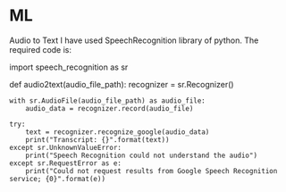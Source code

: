 # ML
Audio to Text
I have used SpeechRecognition  library of python.
The required code is:

import speech_recognition as sr

def audio2text(audio_file_path):
    recognizer = sr.Recognizer()

    with sr.AudioFile(audio_file_path) as audio_file:
        audio_data = recognizer.record(audio_file)

    try:
        text = recognizer.recognize_google(audio_data)
        print("Transcript: {}".format(text))
    except sr.UnknownValueError:
        print("Speech Recognition could not understand the audio")
    except sr.RequestError as e:
        print("Could not request results from Google Speech Recognition service; {0}".format(e))



